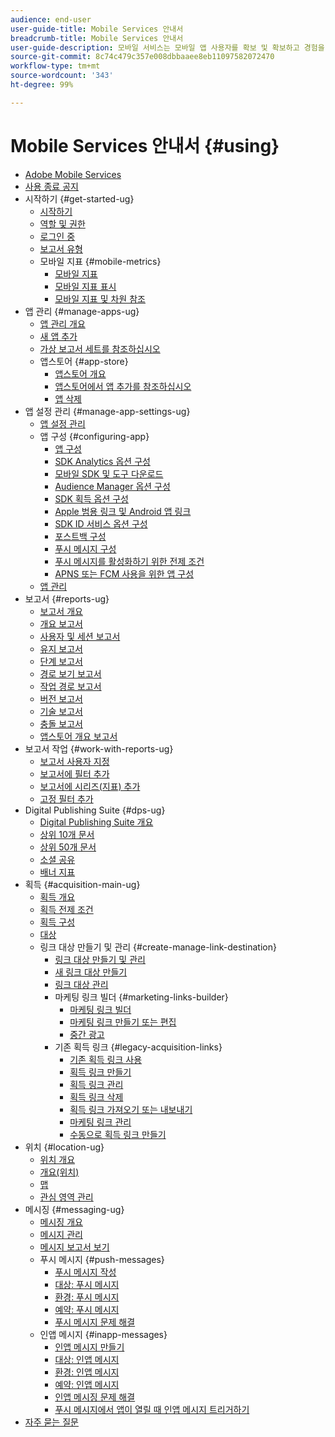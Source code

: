 ```yaml
---
audience: end-user
user-guide-title: Mobile Services 안내서
breadcrumb-title: Mobile Services 안내서
user-guide-description: 모바일 서비스는 모바일 앱 사용자를 확보 및 확보하고 경험을 최적화할 수 있는 종단간 솔루션입니다.
source-git-commit: 8c74c479c357e008dbbaaee8eb11097582072470
workflow-type: tm+mt
source-wordcount: '343'
ht-degree: 99%

---
```



# Mobile Services 안내서 {#using}

+ [Adobe Mobile Services](home.md)
+ [사용 종료 공지](eol.md)
+ 시작하기 {#get-started-ug}
   + [시작하기](gs/gs.md)
   + [역할 및 권한](gs/c-mob-roles-and-permissions.md)
   + [로그인 중](gs/gs-signin.md)
   + [보고서 유형](gs/reports-types.md)
   + 모바일 지표 {#mobile-metrics}
      + [모바일 지표](gs/metrics/metrics.md)
      + [모바일 지표 표시](gs/metrics/overview.md)
      + [모바일 지표 및 차원 참조](gs/metrics/metrics-reference.md)
+ 앱 관리 {#manage-apps-ug}
   + [앱 관리 개요](manage-apps/manage-apps.md)
   + [새 앱 추가](manage-apps/t-new-app.md)
   + [가상 보고서 세트를 참조하십시오](manage-apps/c-mob-vrs.md)
   + 앱스토어 {#app-store}
      + [앱스토어 개요](manage-apps/c-app-store/c-app-store.md)
      + [앱스토어에서 앱 추가를 참조하십시오](manage-apps/c-app-store/t-app-store-app.md)
      + [앱 삭제](manage-apps/t-delete-apps.md)
+ 앱 설정 관리 {#manage-app-settings-ug}
   + [앱 설정 관리](c-manage-app-settings/c-manage-app-settings.md)
   + 앱 구성 {#configuring-app}
      + [앱 구성](c-manage-app-settings/c-mob-confg-app/c-mob-confg-app.md)
      + [SDK Analytics 옵션 구성](c-manage-app-settings/c-mob-confg-app/t-config-analytics/t-config-analytics.md)
      + [모바일 SDK 및 도구 다운로드](c-manage-app-settings/c-mob-confg-app/t-config-analytics/download-sdk.md)
      + [Audience Manager 옵션 구성](c-manage-app-settings/c-mob-confg-app/t-config-aam.md)
      + [SDK 획득 옵션 구성](c-manage-app-settings/c-mob-confg-app/t-config-acquisition.md)
      + [Apple 범용 링크 및 Android 앱 링크](c-manage-app-settings/c-mob-confg-app/c-universal-app-links.md)
      + [SDK ID 서비스 옵션 구성](c-manage-app-settings/c-mob-confg-app/t-config-visitor.md)
      + [포스트백 구성](c-manage-app-settings/c-mob-confg-app/signals.md)
      + [푸시 메시지 구성](c-manage-app-settings/c-mob-confg-app/configure-push-messaging/configure-push-messaging.md)
      + [푸시 메시지를 활성화하기 위한 전제 조건](c-manage-app-settings/c-mob-confg-app/configure-push-messaging/prerequisites-push-messaging.md)
      + [APNS 또는 FCM 사용을 위한 앱 구성](c-manage-app-settings/c-mob-confg-app/configure-push-messaging/configure-app-apns-gcm.md)
   + [앱 관리](c-manage-app-settings/c-mob-manage-app.md)
+ 보고서 {#reports-ug}
   + [보고서 개요](usage/usage.md)
   + [개요 보고서](usage/usage-overview.md)
   + [사용자 및 세션 보고서](usage/users-sessions.md)
   + [유지 보고서](usage/reports-retention.md)
   + [단계 보고서](usage/reports-funnel.md)
   + [경로 보기 보고서](usage/reports-view-paths.md)
   + [작업 경로 보고서](usage/reports-action-paths.md)
   + [버전 보고서](usage/c-reports-versions.md)
   + [기술 보고서](usage/reports-technology.md)
   + [충돌 보고서](usage/c-crashes.md)
   + [앱스토어 개요 보고서](usage/c-app-store-store-performance.md)
+ 보고서 작업 {#work-with-reports-ug}
   + [보고서 사용자 지정](usage/reports-customize/reports-customize.md)
   + [보고서에 필터 추가](usage/reports-customize/t-reports-customize.md)
   + [보고서에 시리즈(지표) 추가](usage/reports-customize/t-reports-series.md)
   + [고정 필터 추가](usage/reports-customize/t-sticky-filter.md)
+ Digital Publishing Suite {#dps-ug}
   + [Digital Publishing Suite 개요](dps/dps.md)
   + [상위 10개 문서](dps/dps-top-ten-articles.md)
   + [상위 50개 문서](dps/dps-top-50-articles.md)
   + [소셜 공유](dps/dps-social-sharing.md)
   + [배너 지표](dps/dps-banner-metrics.md)
+ 획득 {#acquisition-main-ug}
   + [획득 개요](acquisition-main/acquisition-main.md)
   + [획득 전제 조건](acquisition-main/c-acquisition-prerequisites.md)
   + [획득 구성](acquisition-main/t-enable-acquisition.md)
   + [대상](acquisition-main/c-create-destinations.md)
   + 링크 대상 만들기 및 관리 {#create-manage-link-destination}
      + [링크 대상 만들기 및 관리](acquisition-main/c-manage-link-destinations/c-manage-link-destinations.md)
      + [새 링크 대상 만들기](acquisition-main/c-manage-link-destinations/t-create-new-app-deep-link-destination.md)
      + [링크 대상 관리](acquisition-main/c-manage-link-destinations/t-archive-unarchive-link-destinations.md)
      + 마케팅 링크 빌더 {#marketing-links-builder}
         + [마케팅 링크 빌더](acquisition-main/c-marketing-links-builder/c-marketing-links-builder.md)
         + [마케팅 링크 만들기 또는 편집](acquisition-main/c-marketing-links-builder/t-create-edit-adobe-links/t-create-edit-adobe-links.md)
         + [중간 광고](acquisition-main/c-marketing-links-builder/t-create-edit-adobe-links/t-interstitials.md)
      + 기존 획득 링크 {#legacy-acquisition-links}
         + [기존 획득 링크 사용](acquisition-main/c-marketing-links-builder/t-create-edit-adobe-links/c-use-legacy-acquisition-links/c-use-legacy-acquisition-links.md)
         + [획득 링크 만들기](acquisition-main/c-marketing-links-builder/t-create-edit-adobe-links/c-use-legacy-acquisition-links/t-acquisition-link.md)
         + [획득 링크 관리](acquisition-main/c-marketing-links-builder/t-create-edit-adobe-links/c-use-legacy-acquisition-links/c-manage-acquisition-links/c-manage-acquisition-links.md)
         + [획득 링크 삭제](acquisition-main/c-marketing-links-builder/t-create-edit-adobe-links/c-use-legacy-acquisition-links/c-manage-acquisition-links/t-acquisition-del.md)
         + [획득 링크 가져오기 또는 내보내기](acquisition-main/c-marketing-links-builder/t-create-edit-adobe-links/c-use-legacy-acquisition-links/c-manage-acquisition-links/t-acquisition-import.md)
         + [마케팅 링크 관리](acquisition-main/c-marketing-links-builder/c-manage-adobe-links.md)
         + [수동으로 획득 링크 만들기](acquisition-main/c-marketing-links-builder/acquisition-link-manual.md)
+ 위치 {#location-ug}
   + [위치 개요](location/location-overview.md)
   + [개요(위치)](location/c-location-overview.md)
   + [맵](location/c-map-points.md)
   + [관심 영역 관리](location/t-manage-points.md)
+ 메시징 {#messaging-ug}
   + [메시징 개요](in-app-messaging/in-app-messaging.md)
   + [메시지 관리](in-app-messaging/messages-manage/messages-manage.md)
   + [메시지 보고서 보기](in-app-messaging/messages-manage/view-message-reports.md)
   + 푸시 메시지 {#push-messages}
      + [푸시 메시지 작성](in-app-messaging/t-create-push-message/t-create-push-message.md)
      + [대상: 푸시 메시지](in-app-messaging/t-create-push-message/c-audience-push-message.md)
      + [환경: 푸시 메시지](in-app-messaging/t-create-push-message/c-experience-push-message.md)
      + [예약: 푸시 메시지](in-app-messaging/t-create-push-message/c-schedule-push-message.md)
      + [푸시 메시지 문제 해결](in-app-messaging/t-create-push-message/c-troubleshooting-push-messaging.md)
   + 인앱 메시지 {#inapp-messages}
      + [인앱 메시지 만들기](in-app-messaging/t-in-app-message/t-in-app-message.md)
      + [대상: 인앱 메시지](in-app-messaging/t-in-app-message/c-audience-in-app-message.md)
      + [환경: 인앱 메시지](in-app-messaging/t-in-app-message/c-experience-in-app-message.md)
      + [예약: 인앱 메시지](in-app-messaging/t-in-app-message/c-schedule-in-app-message.md)
      + [인앱 메시징 문제 해결](in-app-messaging/t-in-app-message/in-apps-ts.md)
      + [푸시 메시지에서 앱이 열릴 때 인앱 메시지 트리거하기](in-app-messaging/t-mob-trig-in-app-open-app-from-push.md)
+ [자주 묻는 질문](faq-mobile.md)